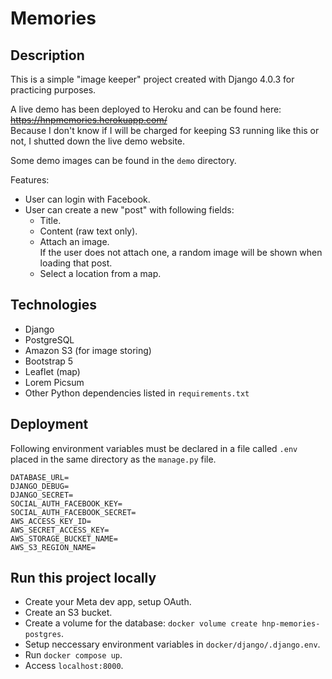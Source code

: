 # Memories

## Description
This is a simple "image keeper" project created with Django 4.0.3 for practicing purposes.

A live demo has been deployed to Heroku and can be found here: ~~https://hnpmemories.herokuapp.com/~~  
Because I don't know if I will be charged for keeping S3 running like this or not, I shutted down the live demo website. 

Some demo images can be found in the `demo` directory.

Features:
- User can login with Facebook.
- User can create a new "post" with following fields:
    - Title.
    - Content (raw text only).
    - Attach an image.  
        If the user does not attach one, a random image will be shown when loading that post.
    - Select a location from a map.

## Technologies
- Django
- PostgreSQL
- Amazon S3 (for image storing)
- Bootstrap 5
- Leaflet (map)
- Lorem Picsum
- Other Python dependencies listed in `requirements.txt`

## Deployment

Following environment variables must be declared in a file called `.env` placed in the same directory as the `manage.py` file.

```
DATABASE_URL=
DJANGO_DEBUG=
DJANGO_SECRET=
SOCIAL_AUTH_FACEBOOK_KEY=
SOCIAL_AUTH_FACEBOOK_SECRET=
AWS_ACCESS_KEY_ID=
AWS_SECRET_ACCESS_KEY=
AWS_STORAGE_BUCKET_NAME=
AWS_S3_REGION_NAME=
```

## Run this project locally
- Create your Meta dev app, setup OAuth.
- Create an S3 bucket.
- Create a volume for the database: `docker volume create hnp-memories-postgres`.
- Setup neccessary environment variables in `docker/django/.django.env`.
- Run `docker compose up`.  
- Access `localhost:8000`.
